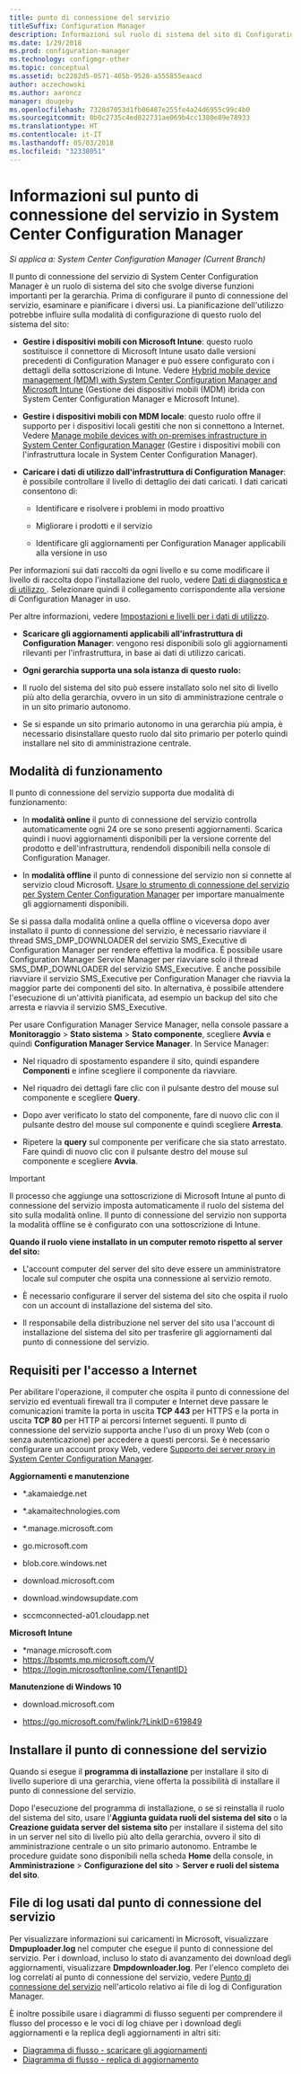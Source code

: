 ```yaml
---
title: punto di connessione del servizio
titleSuffix: Configuration Manager
description: Informazioni sul ruolo di sistema del sito di Configuration Manager e pianificazione della gamma di usi.
ms.date: 1/29/2018
ms.prod: configuration-manager
ms.technology: configmgr-other
ms.topic: conceptual
ms.assetid: bc2282d5-0571-465b-9528-a555855eaacd
author: aczechowski
ms.author: aaroncz
manager: dougeby
ms.openlocfilehash: 7328d7053d1fb06487e255fe4a24d6955c99c4b0
ms.sourcegitcommit: 0b0c2735c4ed822731ae069b4cc1380e89e78933
ms.translationtype: HT
ms.contentlocale: it-IT
ms.lasthandoff: 05/03/2018
ms.locfileid: "32338051"
---
```

# <a name="about-the-service-connection-point-in-system-center-configuration-manager"></a>Informazioni sul punto di connessione del servizio in System Center Configuration Manager

*Si applica a: System Center Configuration Manager (Current Branch)*

Il punto di connessione del servizio di System Center Configuration Manager è un ruolo di sistema del sito che svolge diverse funzioni importanti per la gerarchia. Prima di configurare il punto di connessione del servizio, esaminare e pianificare i diversi usi.  La pianificazione dell'utilizzo potrebbe influire sulla modalità di configurazione di questo ruolo del sistema del sito:  

-   **Gestire i dispositivi mobili con Microsoft Intune**: questo ruolo sostituisce il connettore di Microsoft Intune usato dalle versioni precedenti di Configuration Manager e può essere configurato con i dettagli della sottoscrizione di Intune. Vedere [Hybrid mobile device management (MDM) with System Center Configuration Manager and Microsoft Intune](../../../../mdm/understand/hybrid-mobile-device-management.md) (Gestione dei dispositivi mobili (MDM) ibrida con System Center Configuration Manager e Microsoft Intune).  

-   **Gestire i dispositivi mobili con MDM locale**: questo ruolo offre il supporto per i dispositivi locali gestiti che non si connettono a Internet. Vedere [Manage mobile devices with on-premises infrastructure in System Center Configuration Manager](../../../../mdm/understand/manage-mobile-devices-with-on-premises-infrastructure.md) (Gestire i dispositivi mobili con l'infrastruttura locale in System Center Configuration Manager).  

-   **Caricare i dati di utilizzo dall'infrastruttura di Configuration Manager**: è possibile controllare il livello di dettaglio dei dati caricati. I dati caricati consentono di:  

    -   Identificare e risolvere i problemi in modo proattivo  

    -   Migliorare i prodotti e il servizio  

    -   Identificare gli aggiornamenti per Configuration Manager applicabili alla versione in uso  

  Per informazioni sui dati raccolti da ogni livello e su come modificare il livello di raccolta dopo l'installazione del ruolo, vedere [Dati di diagnostica e di utilizzo ](/sccm/core/plan-design/diagnostics/diagnostics-and-usage-data). Selezionare quindi il collegamento corrispondente alla versione di Configuration Manager in uso.  

  Per altre informazioni, vedere [Impostazioni e livelli per i dati di utilizzo](../../../../core/servers/deploy/install/setup-reference.md#bkmk_usage).  

-   **Scaricare gli aggiornamenti applicabili all'infrastruttura di Configuration Manager**: vengono resi disponibili solo gli aggiornamenti rilevanti per l'infrastruttura, in base ai dati di utilizzo caricati.  

- **Ogni gerarchia supporta una sola istanza di questo ruolo:**  

 -   Il ruolo del sistema del sito può essere installato solo nel sito di livello più alto della gerarchia, ovvero in un sito di amministrazione centrale o in un sito primario autonomo.  

  -   Se si espande un sito primario autonomo in una gerarchia più ampia, è necessario disinstallare questo ruolo dal sito primario per poterlo quindi installare nel sito di amministrazione centrale.  


##  <a name="bkmk_modes"></a> Modalità di funzionamento  
 Il punto di connessione del servizio supporta due modalità di funzionamento:  

-   In **modalità online** il punto di connessione del servizio controlla automaticamente ogni 24 ore se sono presenti aggiornamenti. Scarica quindi i nuovi aggiornamenti disponibili per la versione corrente del prodotto e dell'infrastruttura, rendendoli disponibili nella console di Configuration Manager.  

-   In **modalità offline** il punto di connessione del servizio non si connette al servizio cloud Microsoft. [Usare lo strumento di connessione del servizio per System Center Configuration Manager](../../../../core/servers/manage/use-the-service-connection-tool.md) per importare manualmente gli aggiornamenti disponibili.  

Se si passa dalla modalità online a quella offline o viceversa dopo aver installato il punto di connessione del servizio, è necessario riavviare il thread SMS_DMP_DOWNLOADER del servizio SMS_Executive di Configuration Manager per rendere effettiva la modifica. È possibile usare Configuration Manager Service Manager per riavviare solo il thread SMS_DMP_DOWNLOADER del servizio SMS_Executive. È anche possibile riavviare il servizio SMS_Executive per Configuration Manager che riavvia la maggior parte dei componenti del sito. In alternativa, è possibile attendere l'esecuzione di un'attività pianificata, ad esempio un backup del sito che arresta e riavvia il servizio SMS_Executive.  

Per usare Configuration Manager Service Manager, nella console passare a **Monitoraggio** > **Stato sistema** > **Stato componente**, scegliere **Avvia** e quindi **Configuration Manager Service Manager**. In Service Manager:  

-   Nel riquadro di spostamento espandere il sito, quindi espandere **Componenti** e infine scegliere il componente da riavviare.  

-   Nel riquadro dei dettagli fare clic con il pulsante destro del mouse sul componente e scegliere **Query**.  

-   Dopo aver verificato lo stato del componente, fare di nuovo clic con il pulsante destro del mouse sul componente e quindi scegliere **Arresta**.  

-   Ripetere la **query** sul componente per verificare che sia stato arrestato. Fare quindi di nuovo clic con il pulsante destro del mouse sul componente e scegliere **Avvia**.  

> [!IMPORTANT]  
>  Il processo che aggiunge una sottoscrizione di Microsoft Intune al punto di connessione del servizio imposta automaticamente il ruolo del sistema del sito sulla modalità online. Il punto di connessione del servizio non supporta la modalità offline se è configurato con una sottoscrizione di Intune.  

**Quando il ruolo viene installato in un computer remoto rispetto al server del sito:**  

-   L'account computer del server del sito deve essere un amministratore locale sul computer che ospita una connessione al servizio remoto.

-   È necessario configurare il server del sistema del sito che ospita il ruolo con un account di installazione del sistema del sito.  

-   Il responsabile della distribuzione nel server del sito usa l'account di installazione del sistema del sito per trasferire gli aggiornamenti dal punto di connessione del servizio.

##  <a name="bkmk_urls"></a> Requisiti per l'accesso a Internet  
Per abilitare l'operazione, il computer che ospita il punto di connessione del servizio ed eventuali firewall tra il computer e Internet deve passare le comunicazioni tramite la porta in uscita **TCP 443** per HTTPS e la porta in uscita **TCP 80** per HTTP ai percorsi Internet seguenti. Il punto di connessione del servizio supporta anche l'uso di un proxy Web (con o senza autenticazione) per accedere a questi percorsi.  Se è necessario configurare un account proxy Web, vedere [Supporto dei server proxy in System Center Configuration Manager](/sccm/core/plan-design/network/proxy-server-support).

**Aggiornamenti e manutenzione**  

-   *.akamaiedge.net  

-   *.akamaitechnologies.com 

-   *.manage.microsoft.com

-   go.microsoft.com

-   blob.core.windows.net  

-   download.microsoft.com  

-   download.windowsupdate.com

-   sccmconnected-a01.cloudapp.net  

**Microsoft Intune**  

-   *manage.microsoft.com  
-   https://bspmts.mp.microsoft.com/V
-   https://login.microsoftonline.com/{TenantID}


**Manutenzione di Windows 10**  

-   download.microsoft.com  

-   https://go.microsoft.com/fwlink/?LinkID=619849  

## <a name="install-the-service-connection-point"></a>Installare il punto di connessione del servizio
Quando si esegue il **programma di installazione** per installare il sito di livello superiore di una gerarchia, viene offerta la possibilità di installare il punto di connessione del servizio.

Dopo l'esecuzione del programma di installazione, o se si reinstalla il ruolo del sistema del sito, usare l'**Aggiunta guidata ruoli del sistema del sito** o la **Creazione guidata server del sistema sito** per installare il sistema del sito in un server nel sito di livello più alto della gerarchia, ovvero il sito di amministrazione centrale o un sito primario autonomo. Entrambe le procedure guidate sono disponibili nella scheda **Home** della console, in **Amministrazione** > **Configurazione del sito** > **Server e ruoli del sistema del sito**.

## <a name="log-files-used-by-the-service-connection-point"></a>File di log usati dal punto di connessione del servizio
Per visualizzare informazioni sui caricamenti in Microsoft, visualizzare **Dmpuploader.log** nel computer che esegue il punto di connessione del servizio.  Per i download, incluso lo stato di avanzamento dei download degli aggiornamenti, visualizzare **Dmpdownloader.log**. Per l'elenco completo dei log correlati al punto di connessione del servizio, vedere [Punto di connessione del servizio](/sccm/core/plan-design/hierarchy/log-files#BKMK_WITLog) nell'articolo relativo ai file di log di Configuration Manager.

È inoltre possibile usare i diagrammi di flusso seguenti per comprendere il flusso del processo e le voci di log chiave per i download degli aggiornamenti e la replica degli aggiornamenti in altri siti:
 - [Diagramma di flusso - scaricare gli aggiornamenti](/sccm/core/servers/manage/download-updates-flowchart)
 - [Diagramma di flusso - replica di aggiornamento](/sccm/core/servers/manage/update-replication-flowchart)
